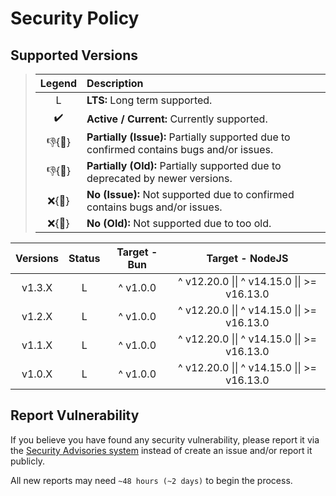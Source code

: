 # Security Policy

## Supported Versions

> | **Legend** | **Description** |
> |:-:|:--|
> | L | **LTS:** Long term supported. |
> | ✔️ | **Active / Current:** Currently supported. |
> | 👎{🐛} | **Partially (Issue):** Partially supported due to confirmed contains bugs and/or issues. |
> | 👎{🧓} | **Partially (Old):** Partially supported due to deprecated by newer versions. |
> | ❌{🐛} | **No (Issue):** Not supported due to confirmed contains bugs and/or issues. |
> | ❌{🧓} | **No (Old):** Not supported due to too old. |

| **Versions** | **Status** | **Target - Bun** | **Target - NodeJS** |
|:-:|:-:|:-:|:-:|
| v1.3.X | L | ^ v1.0.0 | ^ v12.20.0 \|\| ^ v14.15.0 \|\| >= v16.13.0 |
| v1.2.X | L | ^ v1.0.0 | ^ v12.20.0 \|\| ^ v14.15.0 \|\| >= v16.13.0 |
| v1.1.X | L | ^ v1.0.0 | ^ v12.20.0 \|\| ^ v14.15.0 \|\| >= v16.13.0 |
| v1.0.X | L | ^ v1.0.0 | ^ v12.20.0 \|\| ^ v14.15.0 \|\| >= v16.13.0 |

## Report Vulnerability

If you believe you have found any security vulnerability, please report it via the [Security Advisories system](https://github.com/hugoalh-studio/string-overflow-nodejs/security/advisories/new) instead of create an issue and/or report it publicly.

All new reports may need `~48 hours (~2 days)` to begin the process.
